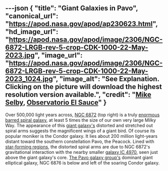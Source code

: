 ---json
{
  "title": "Giant Galaxies in Pavo",
  "canonical_url": "https://apod.nasa.gov/apod/ap230623.html",
  "hd_image_url": "https://apod.nasa.gov/apod/image/2306/NGC-6872-LRGB-rev-5-crop-CDK-1000-22-May-2023.jpg",
  "image_url": "https://apod.nasa.gov/apod/image/2306/NGC-6872-LRGB-rev-5-crop-CDK-1000-22-May-2023_1024.jpg",
  "image_alt": "See Explanation. Clicking on the picture will download the highest resolution version available.",
  "credit": "[Mike Selby](https://www.facebook.com/masterdarksastro/), [Observatorio El Sauce](https://obstech.cl/)"
}
---

Over 500,000 light years across, [NGC 6872](http://www.eso.org/public/images/eso9924b/) (top right) is a truly [enormous barred spiral galaxy](https://ui.adsabs.harvard.edu/abs/2007A%26A...464..155H/abstract), at least 5 times the size of our own very large Milky Way. The appearance of this [giant galaxy's](https://apod.nasa.gov/apod/ap110403.html) distorted and stretched out spiral arms suggests the magnificent wings of a giant bird. Of course its popular moniker is the Condor galaxy. It lies about 200 million light-years distant toward the southern constellation Pavo, the Peacock. Lined with [star-forming regions](https://ui.adsabs.harvard.edu/abs/2009ApJ...691.1921M/abstract), the distorted spiral arms are due to NGC 6872's gravitational interaction with the nearby smaller [galaxy IC 4970](http://chandra.harvard.edu/photo/2009/ngc6872/), seen just above the giant galaxy's core. [The Pavo galaxy group's](https://www.astroexplorer.org/details/apj296376f1) dominant giant elliptical galaxy, NGC 6876 is below and left of the soaring Condor galaxy.
